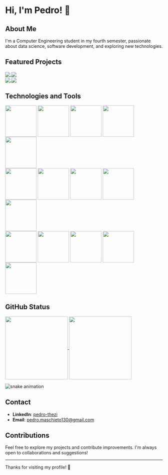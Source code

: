 # Hi, I'm Pedro! 👋

## About Me

I'm a Computer Engineering student in my fourth semester, passionate about data science, software development, and exploring new technologies. 

## Featured Projects

<div>
<a href="https://github.com/PedroThezi/Data-Structures-and-Algorithms">
  <img  align="center" src="https://github-readme-stats.vercel.app/api/pin/?username=PedroThezi&theme=city_lights&repo=Data-Structures-and-Algorithms" />
</a>
<a href="https://github.com/PedroThezi/CS50">
  <img  align="center" src="https://github-readme-stats.vercel.app/api/pin/?username=PedroThezi&theme=city_lights&repo=CS50" />
</a>
</div>
<div>
<a href="https://github.com/PedroThezi/Determinante-com-processos-filhos">
  <img  align="center" src="https://github-readme-stats.vercel.app/api/pin/?username=PedroThezi&theme=city_lights&repo=Determinante-com-processos-filhos" />
</a>
<a href="https://github.com/PedroThezi/DIO-Engenharia-de-dados">
  <img align="center" src="https://github-readme-stats.vercel.app/api/pin/?username=PedroThezi&theme=city_lights&repo=DIO-Engenharia-de-dados" />
</a>
</div>

## Technologies and Tools
<div>
<img align="center" loading="lazy" height="100em" src="https://cdn.jsdelivr.net/gh/devicons/devicon@latest/icons/python/python-original.svg" />
<img align="center" loading="lazy" height="100em" src="https://cdn.jsdelivr.net/gh/devicons/devicon@latest/icons/c/c-original.svg" />
<img align="center" loading="lazy" height="100em" src="https://cdn.jsdelivr.net/gh/devicons/devicon@latest/icons/cplusplus/cplusplus-original.svg" />
<img align="center" loading="lazy" height="100em" src="https://cdn.jsdelivr.net/gh/devicons/devicon@latest/icons/azuresqldatabase/azuresqldatabase-original.svg" /> 
<img align="center" loading="lazy" height="100em" src="https://cdn.jsdelivr.net/gh/devicons/devicon@latest/icons/rstudio/rstudio-original.svg" />
</div> 
<div>
<img align="center" loading="lazy" height="100em" src="https://cdn.jsdelivr.net/gh/devicons/devicon@latest/icons/pandas/pandas-original-wordmark.svg" />            
<img align="center" loading="lazy" height="100em" src="https://cdn.jsdelivr.net/gh/devicons/devicon@latest/icons/numpy/numpy-original-wordmark.svg" />
<img align="center" loading="lazy" height="100em" src="https://cdn.jsdelivr.net/gh/devicons/devicon@latest/icons/matplotlib/matplotlib-plain-wordmark.svg" />
<img align="center" loading="lazy" height="100em" src="https://cdn.jsdelivr.net/gh/devicons/devicon@latest/icons/jupyter/jupyter-original-wordmark.svg" />
<img align="center" loading="lazy" height="100em" src="https://cdn.jsdelivr.net/gh/devicons/devicon@latest/icons/scikitlearn/scikitlearn-original.svg" />        
</div> 
<div>
<img align="center" loading="lazy" height="100em" src="https://cdn.jsdelivr.net/gh/devicons/devicon@latest/icons/vscode/vscode-original.svg" />
<img align="center" loading="lazy" height="100em" src="https://cdn.jsdelivr.net/gh/devicons/devicon@latest/icons/git/git-original.svg" /> 
<img align="center" loading="lazy" height="100em" src="https://cdn.jsdelivr.net/gh/devicons/devicon@latest/icons/docker/docker-original-wordmark.svg" />    
<img align="center" loading="lazy" height="100em" src="https://cdn.jsdelivr.net/gh/devicons/devicon@latest/icons/windows11/windows11-original.svg" /> 
<img align="center" loading="lazy" height="100em" src="https://cdn.jsdelivr.net/gh/devicons/devicon@latest/icons/linux/linux-original.svg" />
</div>

## GitHub Status

<a href="https://github.com/PedroThezi/github-readme-stats">
  <img height=200 align="center" src="https://github-readme-stats.vercel.app/api?username=PedroThezi&theme=city_lights" />
</a>
<a href="https://github.com/PedroThezi/convoychat">
  <img height=200 align="center" src="https://github-readme-stats.vercel.app/api/top-langs?username=PedroThezi&theme=city_lights&layout=donut&langs_count=8&card_width=320" />
</a>
  
![snake animation](https://github.com/PedroThezi/PedroThezi/blob/output/github-contribution-grid-snake2.svg)



## Contact

- **LinkedIn**: [pedro-thezi](https://www.linkedin.com/in/pedro-thezi/)
- **Email**: [pedro.maschieto130@gmail.com](mailto:pedro.maschieto130@gmail.com)

## Contributions

Feel free to explore my projects and contribute improvements. I'm always open to collaborations and suggestions!

---

Thanks for visiting my profile! 🚀
